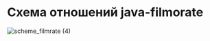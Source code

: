 # Схема отношений java-filmorate
![scheme_filmrate (4)](https://user-images.githubusercontent.com/102465685/207131637-ef0110cc-9005-48c8-a49f-63af2352503d.png)
